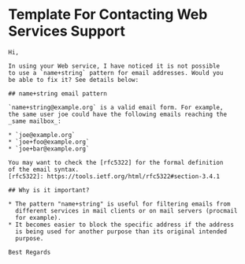 # Template For Contacting Web Services Support



    Hi,

    In using your Web service, I have noticed it is not possible 
    to use a `name+string` pattern for email addresses. Would you 
    be able to fix it? See details below:

    ## name+string email pattern

    `name+string@example.org` is a valid email form. For example, 
    the same user joe could have the following emails reaching the 
    _same mailbox_:

    * `joe@example.org`
    * `joe+foo@example.org`
    * `joe+bar@example.org`

    You may want to check the [rfc5322] for the formal definition 
    of the email syntax.
    [rfc5322]: https://tools.ietf.org/html/rfc5322#section-3.4.1

    ## Why is it important?

    * The pattern "name+string" is useful for filtering emails from 
      different services in mail clients or on mail servers (procmail 
      for example).
    * It becomes easier to block the specific address if the address 
      is being used for another purpose than its original intended 
      purpose.

    Best Regards
